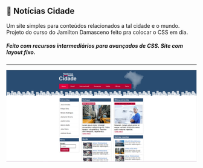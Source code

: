 ## 🏢  Notícias Cidade

Um site simples para conteúdos relacionados a tal cidade e o mundo.
Projeto do curso do Jamilton Damasceno feito pra colocar o CSS em dia. 

<h5>Feito com recursos intermediários para avançados de CSS. Site com layout fixo.</h5>

<hr>

<p align="center">
	<img alt="exemplo" src="github/exemplo.PNG" witdh="50%">
</p>
